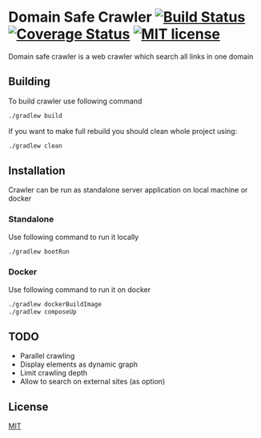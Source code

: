 # Domain Safe Crawler [![Build Status](https://travis-ci.org/rj90/domain-safe-crawler.svg?branch=master)](https://travis-ci.org/rj90/domain-safe-crawler) [![Coverage Status](https://coveralls.io/repos/github/rj90/domain-safe-crawler/badge.svg?branch=master&service=github)](https://coveralls.io/github/rj90/domain-safe-crawler?branch=master&service=github) [![MIT license](http://img.shields.io/badge/license-MIT-brightgreen.svg)](http://opensource.org/licenses/MIT)

Domain safe crawler is a web crawler which search all links in one domain

## Building

To build crawler use following command
```bash
./gradlew build
```
If you want to make full rebuild you should clean whole project using:
```bash
./gradlew clean
```

## Installation

Crawler can be run as standalone server application on local machine or docker

### Standalone

Use following command to run it locally
```bash
./gradlew bootRun
```
### Docker

Use following command to run it on docker
```bash
./gradlew dockerBuildImage
./gradlew composeUp
```

## TODO
* Parallel crawling
* Display elements as dynamic graph
* Limit crawling depth
* Allow to search on external sites (as option)

## License
[MIT](https://choosealicense.com/licenses/mit/)